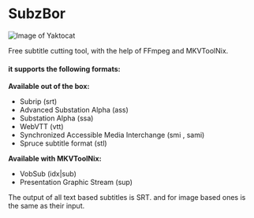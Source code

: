 # SubzBor
![Image of Yaktocat](https://github.com/m-audio91/SubzBor/raw/master/extra/icon/80.png)

Free subtitle cutting tool, with the help of FFmpeg and MKVToolNix.

#### it supports the following formats:
**Available out of the box:**
* Subrip (srt)
* Advanced Substation Alpha (ass)
* Substation Alpha (ssa)
* WebVTT (vtt)
* Synchronized Accessible Media Interchange (smi , sami)
* Spruce subtitle format (stl)

**Available with MKVToolNix:**
* VobSub (idx|sub)
* Presentation Graphic Stream (sup)

The output of all text based subtitles is SRT. and for image based ones is the same as their input.
